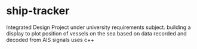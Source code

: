 # ship-tracker
Integrated Design Project under university requirements subject.
building a display to plot position of vessels on the sea based on data recorded and decoded from AIS signals
uses c++
